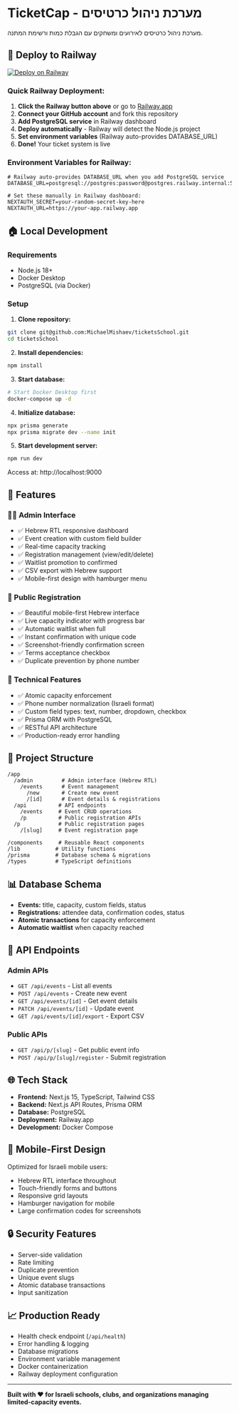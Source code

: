 # TicketCap - מערכת ניהול כרטיסים

מערכת ניהול כרטיסים לאירועים ומשחקים עם הגבלת כמות ורשימת המתנה.

## 🚀 Deploy to Railway

[![Deploy on Railway](https://railway.app/button.svg)](https://railway.app/template/YwKJMg)

### Quick Railway Deployment:

1. **Click the Railway button above** or go to [Railway.app](https://railway.app)
2. **Connect your GitHub account** and fork this repository
3. **Add PostgreSQL service** in Railway dashboard
4. **Deploy automatically** - Railway will detect the Node.js project
5. **Set environment variables** (Railway auto-provides DATABASE_URL)
6. **Done!** Your ticket system is live

### Environment Variables for Railway:
```env
# Railway auto-provides DATABASE_URL when you add PostgreSQL service
DATABASE_URL=postgresql://postgres:password@postgres.railway.internal:5432/railway

# Set these manually in Railway dashboard:
NEXTAUTH_SECRET=your-random-secret-key-here
NEXTAUTH_URL=https://your-app.railway.app
```

## 🏠 Local Development

### Requirements
- Node.js 18+
- Docker Desktop
- PostgreSQL (via Docker)

### Setup

1. **Clone repository:**
```bash
git clone git@github.com:MichaelMishaev/ticketsSchool.git
cd ticketsSchool
```

2. **Install dependencies:**
```bash
npm install
```

3. **Start database:**
```bash
# Start Docker Desktop first
docker-compose up -d
```

4. **Initialize database:**
```bash
npx prisma generate
npx prisma migrate dev --name init
```

5. **Start development server:**
```bash
npm run dev
```

Access at: http://localhost:9000

## 🎯 Features

### 👨‍💼 Admin Interface
- ✅ Hebrew RTL responsive dashboard
- ✅ Event creation with custom field builder
- ✅ Real-time capacity tracking
- ✅ Registration management (view/edit/delete)
- ✅ Waitlist promotion to confirmed
- ✅ CSV export with Hebrew support
- ✅ Mobile-first design with hamburger menu

### 👥 Public Registration
- ✅ Beautiful mobile-first Hebrew interface
- ✅ Live capacity indicator with progress bar
- ✅ Automatic waitlist when full
- ✅ Instant confirmation with unique code
- ✅ Screenshot-friendly confirmation screen
- ✅ Terms acceptance checkbox
- ✅ Duplicate prevention by phone number

### 🔧 Technical Features
- ✅ Atomic capacity enforcement
- ✅ Phone number normalization (Israeli format)
- ✅ Custom field types: text, number, dropdown, checkbox
- ✅ Prisma ORM with PostgreSQL
- ✅ RESTful API architecture
- ✅ Production-ready error handling

## 📁 Project Structure

```
/app
  /admin         # Admin interface (Hebrew RTL)
    /events      # Event management
      /new       # Create new event
      /[id]      # Event details & registrations
  /api          # API endpoints
    /events     # Event CRUD operations
    /p          # Public registration APIs
  /p            # Public registration pages
    /[slug]     # Event registration page

/components     # Reusable React components
/lib           # Utility functions
/prisma        # Database schema & migrations
/types         # TypeScript definitions
```

## 📊 Database Schema

- **Events:** title, capacity, custom fields, status
- **Registrations:** attendee data, confirmation codes, status
- **Atomic transactions** for capacity enforcement
- **Automatic waitlist** when capacity reached

## 🔗 API Endpoints

### Admin APIs
- `GET /api/events` - List all events
- `POST /api/events` - Create new event
- `GET /api/events/[id]` - Get event details
- `PATCH /api/events/[id]` - Update event
- `GET /api/events/[id]/export` - Export CSV

### Public APIs
- `GET /api/p/[slug]` - Get public event info
- `POST /api/p/[slug]/register` - Submit registration

## 🌐 Tech Stack

- **Frontend:** Next.js 15, TypeScript, Tailwind CSS
- **Backend:** Next.js API Routes, Prisma ORM
- **Database:** PostgreSQL
- **Deployment:** Railway.app
- **Development:** Docker Compose

## 📱 Mobile-First Design

Optimized for Israeli mobile users:
- Hebrew RTL interface throughout
- Touch-friendly forms and buttons
- Responsive grid layouts
- Hamburger navigation for mobile
- Large confirmation codes for screenshots

## 🔒 Security Features

- Server-side validation
- Rate limiting
- Duplicate prevention
- Unique event slugs
- Atomic database transactions
- Input sanitization

## 📈 Production Ready

- Health check endpoint (`/api/health`)
- Error handling & logging
- Database migrations
- Environment variable management
- Docker containerization
- Railway deployment configuration

---

**Built with ❤️ for Israeli schools, clubs, and organizations managing limited-capacity events.**